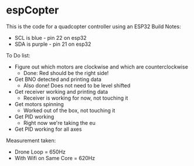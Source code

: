 # espCopter
This is the code for a quadcopter controller using an ESP32
Build Notes:
- SCL is blue - pin 22 on esp32
- SDA is purple - pin 21 on esp32

To Do list: 
- Figure out which motors are clockwise and which are counterclockwise
    - Done: Red should be the right side!
- Get BNO detected and printing data
    - Also done! Does not need to be level shifted 
- Get receiver working and printing data 
    - Receiver is working for now, not touching it
- Get motors spinning
    - Worked out of the box, not touching it
- Get PID working
    - Right now we're taking the eu
- Get PID working for all axes



Measurement taken: 
- Drone Loop = 650Hz
- With Wifi on Same Core = 620Hz